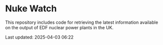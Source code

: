 # Nuke Watch

This repository includes code for retrieving the latest information available on the output of EDF nuclear power plants in the UK.

Last updated: 2025-04-03 06:22
